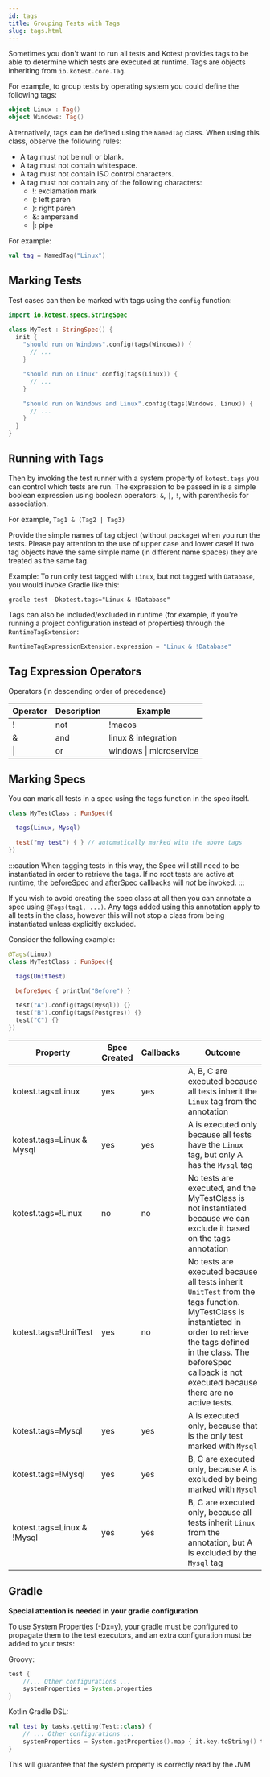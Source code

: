 ```yaml
---
id: tags
title: Grouping Tests with Tags
slug: tags.html
---
```



Sometimes you don't want to run all tests and Kotest provides tags to be able to determine which
tests are executed at runtime. Tags are objects inheriting from `io.kotest.core.Tag`.

For example, to group tests by operating system you could define the following tags:

```kotlin
object Linux : Tag()
object Windows: Tag()
```

Alternatively, tags can be defined using the `NamedTag` class. When using this class, observe the following rules:

- A tag must not be null or blank.
- A tag must not contain whitespace.
- A tag must not contain ISO control characters.
- A tag must not contain any of the following characters:
    - !: exclamation mark
    - (: left paren
    - ): right paren
    - &: ampersand
    - |: pipe

For example:

```kotlin
val tag = NamedTag("Linux")
```

## Marking Tests

Test cases can then be marked with tags using the `config` function:

```kotlin
import io.kotest.specs.StringSpec

class MyTest : StringSpec() {
  init {
    "should run on Windows".config(tags(Windows)) {
      // ...
    }

    "should run on Linux".config(tags(Linux)) {
      // ...
    }

    "should run on Windows and Linux".config(tags(Windows, Linux)) {
      // ...
    }
  }
}
```


## Running with Tags

Then by invoking the test runner with a system property of `kotest.tags` you can control which tests are run. The expression to be
passed in is a simple boolean expression using boolean operators: `&`, `|`, `!`, with parenthesis for association.

For example, `Tag1 & (Tag2 | Tag3)`

Provide the simple names of tag object (without package) when you run the tests.
Please pay attention to the use of upper case and lower case! If two tag objects have the same simple name (in different name spaces) they are treated as the same tag.


Example: To run only test tagged with `Linux`, but not tagged with `Database`, you would invoke
Gradle like this:

```
gradle test -Dkotest.tags="Linux & !Database"
```

Tags can also be included/excluded in runtime (for example, if you're running a project configuration instead of properties) through the `RuntimeTagExtension`:

```kotlin
RuntimeTagExpressionExtension.expression = "Linux & !Database"
```

## Tag Expression Operators

Operators (in descending order of precedence)

| Operator | Description | Example |
|----------|-------------|---------------|
|!|not|!macos|
|&|and|linux & integration|
|&#124;|or|windows &#124; microservice|





## Marking Specs

You can mark all tests in a spec using the tags function in the spec itself.

```kotlin
class MyTestClass : FunSpec({

  tags(Linux, Mysql)

  test("my test") { } // automatically marked with the above tags
})
```

:::caution
When tagging tests in this way, the Spec will still need to be instantiated in order to retrieve the tags. If no root tests are active at runtime, the [beforeSpec](listeners.md) and [afterSpec](listeners.md) callbacks will _not_ be invoked.
:::



If you wish to avoid creating the spec class at all then you can annotate a spec using `@Tags(tag1, ...)`.
Any tags added using this annotation apply to all tests in the class, however this will not stop a class from
being instantiated unless explicitly excluded.

Consider the following example:

```kotlin
@Tags(Linux)
class MyTestClass : FunSpec({

  tags(UnitTest)

  beforeSpec { println("Before") }

  test("A").config(tags(Mysql)) {}
  test("B").config(tags(Postgres)) {}
  test("C") {}
})
```

| Property | Spec Created | Callbacks | Outcome |
|----------|--------------|---------|----------|
| kotest.tags=Linux                  | yes | yes | A, B, C are executed because all tests inherit the `Linux` tag from the annotation |
| kotest.tags=Linux & Mysql          | yes | yes | A is executed only because all tests have the `Linux` tag, but only A has the `Mysql` tag |
| kotest.tags=!Linux                 | no  | no  | No tests are executed, and the MyTestClass is not instantiated because we can exclude it based on the tags annotation |
| kotest.tags=!UnitTest              | yes | no  | No tests are executed because all tests inherit `UnitTest` from the tags function. MyTestClass is instantiated in order to retrieve the tags defined in the class. The beforeSpec callback is not executed because there are no active tests. |
| kotest.tags=Mysql                  | yes | yes | A is executed only, because that is the only test marked with `Mysql` |
| kotest.tags=!Mysql                 | yes | yes | B, C are executed only, because A is excluded by being marked with `Mysql` |
| kotest.tags=Linux & !Mysql         | yes | yes | B, C are executed only, because all tests inherit `Linux` from the annotation, but A is excluded by the `Mysql` tag |





## Gradle

**Special attention is needed in your gradle configuration**

To use System Properties (-Dx=y), your gradle must be configured to propagate them to the test executors, and an extra configuration must be added to your tests:

Groovy:
```groovy
test {
    //... Other configurations ...
    systemProperties = System.properties
}
```

Kotlin Gradle DSL:
```kotlin
val test by tasks.getting(Test::class) {
    // ... Other configurations ...
    systemProperties = System.getProperties().map { it.key.toString() to it.value }.toMap()
}
```

This will guarantee that the system property is correctly read by the JVM
